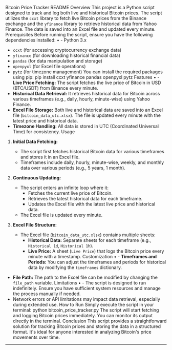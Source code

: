Bitcoin Price Tracker README
Overview
This project is a Python script designed to track and log both live and historical Bitcoin prices. The script utilizes the `ccxt` library to fetch live Bitcoin prices from the Binance exchange and the `yfinance` library to retrieve historical data from Yahoo Finance. The data is saved into an Excel file and updated every minute.
Prerequisites
Before running the script, ensure you have the following dependencies installed:
•	- Python 3.x
- `ccxt` (for accessing cryptocurrency exchange data)
- `yfinance` (for downloading historical financial data)
- `pandas` (for data manipulation and storage)
- `openpyxl` (for Excel file operations)
- `pytz` (for timezone management)
You can install the required packages using pip:
pip install ccxt yfinance pandas openpyxl pytz
Features
•	- **Live Price Fetching:** The script fetches the live price of Bitcoin in USD (BTC/USDT) from Binance every minute.
- **Historical Data Retrieval:** It retrieves historical data for Bitcoin across various timeframes (e.g., daily, hourly, minute-wise) using Yahoo Finance.
- **Excel File Storage:** Both live and historical data are saved into an Excel file (`bitcoin_data_utc.xlsx`). The file is updated every minute with the latest price and historical data.
- **Timezone Handling:** All data is stored in UTC (Coordinated Universal Time) for consistency.
Usage
1. **Initial Data Fetching:**
   - The script first fetches historical Bitcoin data for various timeframes and stores it in an Excel file.
   - Timeframes include daily, hourly, minute-wise, weekly, and monthly data over various periods (e.g., 5 years, 1 month).

2. **Continuous Updating:**
   - The script enters an infinite loop where it:
     - Fetches the current live price of Bitcoin.
     - Retrieves the latest historical data for each timeframe.
     - Updates the Excel file with the latest live price and historical data.
   - The Excel file is updated every minute.

3. **Excel File Structure:**
   - The Excel file (`bitcoin_data_utc.xlsx`) contains multiple sheets:
     - **Historical Data:** Separate sheets for each timeframe (e.g., `Historical 1d`, `Historical 1h`).
     - **Live Price:** A sheet (`Live Price`) that logs the Bitcoin price every minute with a timestamp.
Customization
•	- **Timeframes and Periods:** You can adjust the timeframes and periods for historical data by modifying the `timeframes` dictionary.
- **File Path:** The path to the Excel file can be modified by changing the `file_path` variable.
Limitations
•	- The script is designed to run indefinitely. Ensure you have sufficient system resources and manage the process manually if needed.
- Network errors or API limitations may impact data retrieval, especially during extended use.
How to Run
Simply execute the script in your terminal:
python bitcoin_price_tracker.py
The script will start fetching and logging Bitcoin prices immediately. You can monitor its output directly in the terminal.
Conclusion
This script provides a straightforward solution for tracking Bitcoin prices and storing the data in a structured format. It's ideal for anyone interested in analyzing Bitcoin's price movements over time.
---

